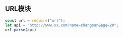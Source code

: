 ## URL模块

```javascript
const url = require("url");
let api = "http://www.xx.com?name=zhangsan&age=20";
url.parse(api)
```


